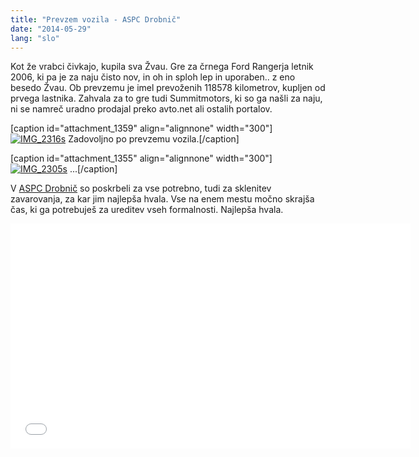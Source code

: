 ```yaml
---
title: "Prevzem vozila - ASPC Drobnič"
date: "2014-05-29"
lang: "slo"
---
```


Kot že vrabci čivkajo, kupila sva Žvau. Gre za črnega Ford Rangerja letnik 2006, ki pa je za naju čisto nov, in oh in sploh lep in uporaben.. z eno besedo Žvau. Ob prevzemu je imel prevoženih 118578 kilometrov, kupljen od prvega lastnika. Zahvala za to gre tudi Summitmotors, ki so ga našli za naju, ni se namreč uradno prodajal preko avto.net ali ostalih portalov.

\[caption id="attachment\_1359" align="alignnone" width="300"\][![IMG_2316s](images/IMG_2316s-300x200.jpg)](http://gremovmongolijo.com/wp-content/uploads/2014/05/IMG_2316s.jpg) Zadovoljno po prevzemu vozila.\[/caption\]

\[caption id="attachment\_1355" align="alignnone" width="300"\][![IMG_2305s](images/IMG_2305s-300x200.jpg)](http://gremovmongolijo.com/wp-content/uploads/2014/05/IMG_2305s.jpg) ...\[/caption\]

V [ASPC Drobnič](http://www.aspcdrobnic.si/Predstavitev "ASPC Drobnič") so poskrbeli za vse potrebno, tudi za sklenitev zavarovanja, za kar jim najlepša hvala. Vse na enem mestu močno skrajša čas, ki ga potrebuješ za ureditev vseh formalnosti. Najlepša hvala.

<iframe src="//www.youtube.com/embed/WWhpmL3YqmE" width="640" height="360" frameborder="0" allowfullscreen="allowfullscreen"></iframe>
